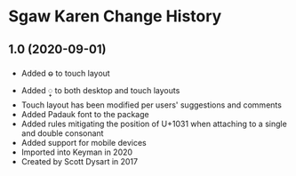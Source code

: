 Sgaw Karen Change History
====================

1.0 (2020-09-01)
----------------
* Added ဓ to touch layout
* Added ္ to both desktop and touch layouts
* Touch layout has been modified per users' suggestions and comments
* Added Padauk font to the package
* Added rules mitigating the position of U+1031 when attaching to a single and double consonant
* Added support for mobile devices
* Imported into Keyman in 2020
* Created by Scott Dysart in 2017
